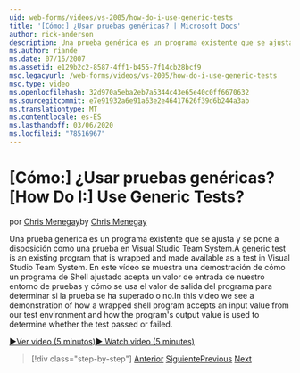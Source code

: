 ```yaml
---
uid: web-forms/videos/vs-2005/how-do-i-use-generic-tests
title: '[Cómo:] ¿Usar pruebas genéricas? | Microsoft Docs'
author: rick-anderson
description: Una prueba genérica es un programa existente que se ajusta y se pone a disposición como una prueba en Visual Studio Team System. En este vídeo se muestra una demostración de cómo...
ms.author: riande
ms.date: 07/16/2007
ms.assetid: e129b2c2-8587-4ff1-b455-7f14cb28bcf9
msc.legacyurl: /web-forms/videos/vs-2005/how-do-i-use-generic-tests
msc.type: video
ms.openlocfilehash: 32d970a5eba2eb7a5344c43e65e40c0ff6670632
ms.sourcegitcommit: e7e91932a6e91a63e2e46417626f39d6b244a3ab
ms.translationtype: MT
ms.contentlocale: es-ES
ms.lasthandoff: 03/06/2020
ms.locfileid: "78516967"
---
```

# <a name="how-do-i-use-generic-tests"></a><span data-ttu-id="345a6-105">[Cómo:] ¿Usar pruebas genéricas?</span><span class="sxs-lookup"><span data-stu-id="345a6-105">[How Do I:] Use Generic Tests?</span></span>

<span data-ttu-id="345a6-106">por [Chris Menegay](https://twitter.com/CMenegay)</span><span class="sxs-lookup"><span data-stu-id="345a6-106">by [Chris Menegay](https://twitter.com/CMenegay)</span></span>

<span data-ttu-id="345a6-107">Una prueba genérica es un programa existente que se ajusta y se pone a disposición como una prueba en Visual Studio Team System.</span><span class="sxs-lookup"><span data-stu-id="345a6-107">A generic test is an existing program that is wrapped and made available as a test in Visual Studio Team System.</span></span> <span data-ttu-id="345a6-108">En este vídeo se muestra una demostración de cómo un programa de Shell ajustado acepta un valor de entrada de nuestro entorno de pruebas y cómo se usa el valor de salida del programa para determinar si la prueba se ha superado o no.</span><span class="sxs-lookup"><span data-stu-id="345a6-108">In this video we see a demonstration of how a wrapped shell program accepts an input value from our test environment and how the program's output value is used to determine whether the test passed or failed.</span></span>

[<span data-ttu-id="345a6-109">&#9654;Ver vídeo (5 minutos)</span><span class="sxs-lookup"><span data-stu-id="345a6-109">&#9654; Watch video (5 minutes)</span></span>](https://channel9.msdn.com/Blogs/ASP-NET-Site-Videos/how-do-i-use-generic-tests)

> [!div class="step-by-step"]
> <span data-ttu-id="345a6-110">[Anterior](how-do-i-enforce-coding-standards-with-code-analysis.md)
> [Siguiente](how-do-i-publish-and-analyze-test-results.md)</span><span class="sxs-lookup"><span data-stu-id="345a6-110">[Previous](how-do-i-enforce-coding-standards-with-code-analysis.md)
[Next](how-do-i-publish-and-analyze-test-results.md)</span></span>
